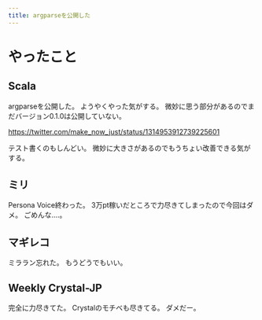 ```yaml
---
title: argparseを公開した
---
```


# やったこと

## Scala

argparseを公開した。
ようやくやった気がする。
微妙に思う部分があるのでまだバージョン0.1.0は公開していない。

<https://twitter.com/make_now_just/status/1314953912739225601>

テスト書くのもしんどい。
微妙に大きさがあるのでもうちょい改善できる気がする。

## ミリ

Persona Voice終わった。
3万pt稼いだところで力尽きてしまったので今回はダメ。
ごめんな‥‥。

## マギレコ

ミララン忘れた。
もうどうでもいい。

## Weekly Crystal-JP

完全に力尽きてた。
Crystalのモチベも尽きてる。
ダメだー。
